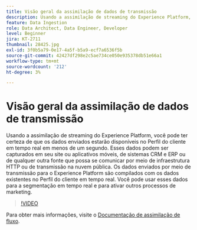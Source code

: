 ```yaml
---
title: Visão geral da assimilação de dados de transmissão
description: Usando a assimilação de streaming do Experience Platform, você pode ter certeza de que os dados enviados estarão disponíveis no Perfil do cliente em tempo real em menos de um segundo. Esses dados podem ser capturados em seu site ou aplicativos móveis, de sistemas CRM e ERP ou de qualquer outra fonte que possa se comunicar por meio de infraestrutura HTTP ou de transmissão na nuvem pública. Os dados enviados por meio de transmissão para o Experience Platform são compilados com os dados existentes no Perfil do cliente em tempo real. Você pode usar esses dados para a segmentação em tempo real e para ativar outros processos de marketing.
feature: Data Ingestion
role: Data Architect, Data Engineer, Developer
level: Beginner
jira: KT-2711
thumbnail: 28425.jpg
exl-id: 3f0b5a79-0e17-4a5f-b5a9-ecf7a6536f5b
source-git-commit: 42427df298e2c5ae734ce050e935378db51e66a1
workflow-type: tm+mt
source-wordcount: '212'
ht-degree: 3%

---
```


# Visão geral da assimilação de dados de transmissão

Usando a assimilação de streaming do Experience Platform, você pode ter certeza de que os dados enviados estarão disponíveis no Perfil do cliente em tempo real em menos de um segundo. Esses dados podem ser capturados em seu site ou aplicativos móveis, de sistemas CRM e ERP ou de qualquer outra fonte que possa se comunicar por meio de infraestrutura HTTP ou de transmissão na nuvem pública. Os dados enviados por meio de transmissão para o Experience Platform são compilados com os dados existentes no Perfil do cliente em tempo real. Você pode usar esses dados para a segmentação em tempo real e para ativar outros processos de marketing.

>[!VIDEO](https://video.tv.adobe.com/v/28425?quality=12&learn=on)

Para obter mais informações, visite o [Documentação de assimilação de fluxo](https://experienceleague.adobe.com/docs/experience-platform/ingestion/streaming/overview.html?lang=pt-BR).